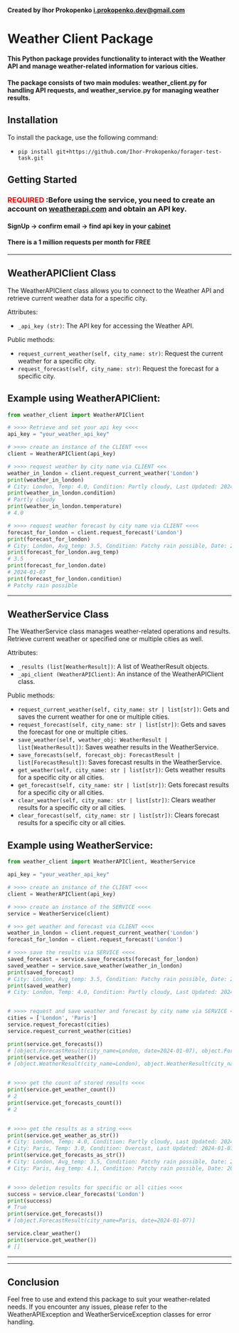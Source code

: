 #### Created by Ihor Prokopenko <i.prokopenko.dev@gmail.com>

# Weather Client Package
#### This Python package provides functionality to interact with the Weather API and manage weather-related information for various cities. 
#### The package consists of two main modules: weather_client.py for handling API requests, and weather_service.py for managing weather results.


## Installation
To install the package, use the following command:

- ```pip install git+https://github.com/Ihor-Prokopenko/forager-test-task.git```

## Getting Started
### <span style="color:red">REQUIRED</span> :Before using the service, you need to create an account on [weatherapi.com](https://www.weatherapi.com/) and obtain an API key.

#### SignUp -> confirm email -> find api key in your [cabinet](https://www.weatherapi.com/my/)

#### There is a 1 million requests per month for FREE

***

## WeatherAPIClient Class
The WeatherAPIClient class allows you to connect to the Weather API and retrieve current weather data for a specific city.

Attributes:
- `_api_key (str)`: The API key for accessing the Weather API.

Public methods:
- `request_current_weather(self, city_name: str)`: Request the current weather for a specific city.
- `request_forecast(self, city_name: str)`: Request the forecast for a specific city.


## Example using WeatherAPIClient:
```python
from weather_client import WeatherAPIClient

# >>>> Retrieve and set your api key <<<<
api_key = "your_weather_api_key"

# >>>> create an instance of the CLIENT <<<<
client = WeatherAPIClient(api_key)

# >>>> request weather by city name via CLIENT <<<
weather_in_london = client.request_current_weather('London')
print(weather_in_london)
# City: London, Temp: 4.0, Condition: Partly cloudy, Last Updated: 2024-01-07 17:15
print(weather_in_london.condition)
# Partly cloudy
print(weather_in_london.temperature)
# 4.0

# >>>> request weather forecast by city name via CLIENT <<<<
forecast_for_london = client.request_forecast('London')
print(forecast_for_london)
# City: London, Avg_temp: 3.5, Condition: Patchy rain possible, Date: 2024-01-07
print(forecast_for_london.avg_temp)
# 3.5
print(forecast_for_london.date)
# 2024-01-07
print(forecast_for_london.condition)
# Patchy rain possible
```

***

## WeatherService Class

The WeatherService class manages weather-related operations and results. Retrieve current weather or specified one or multiple cities as well.

Attributes:

- `_results (list[WeatherResult])`: A list of WeatherResult objects.
- `_api_client (WeatherAPIClient)`: An instance of the WeatherAPIClient class.

Public methods:

 - `request_current_weather(self, city_name: str | list[str])`: Gets and saves the current weather for one or multiple cities.
 - `request_forecast(self, city_name: str | list[str])`: Gets and saves the forecast for one or multiple cities.
 - `save_weather(self, weather_obj: WeatherResult | list[WeatherResult])`: Saves weather results in the WeatherService.
 - `save_forecasts(self, forecast_obj: ForecastResult | list[ForecastResult])`: Saves forecast results in the WeatherService.
 - `get_weather(self, city_name: str | list[str])`: Gets weather results for a specific city or all cities.
 - `get_forecast(self, city_name: str | list[str])`: Gets forecast results for a specific city or all cities.
 - `clear_weather(self, city_name: str | list[str])`: Clears weather results for a specific city or all cities.
 - `clear_forecast(self, city_name: str | list[str])`: Clears forecast results for a specific city or all cities.


## Example using WeatherService:
```python
from weather_client import WeatherAPIClient, WeatherService

api_key = "your_weather_api_key"

# >>>> create an instance of the CLIENT <<<<
client = WeatherAPIClient(api_key)

# >>>> create an instance of the SERVICE <<<<
service = WeatherService(client)

# >>> get weather and forecast via CLIENT <<<<
weather_in_london = client.request_current_weather('London')
forecast_for_london = client.request_forecast('London')

# >>>> save the results via SERVICE <<<<
saved_forecast = service.save_forecasts(forecast_for_london)
saved_weather = service.save_weather(weather_in_london)
print(saved_forecast)
# City: London, Avg_temp: 3.5, Condition: Patchy rain possible, Date: 2024-01-07
print(saved_weather)
# City: London, Temp: 4.0, Condition: Partly cloudy, Last Updated: 2024-01-07 17:00


# >>>> request and save weather and forecast by city name via SERVICE <<<<
cities = ['London', 'Paris']
service.request_forecast(cities)
service.request_current_weather(cities)

print(service.get_forecasts())
# [object.ForecastResult(city_name=London, date=2024-01-07), object.ForecastResult(city_name=Paris, date=2024-01-07)]
print(service.get_weather())
# [object.WeatherResult(city_name=London), object.WeatherResult(city_name=Paris)]


# >>>> get the count of stored results <<<<
print(service.get_weather_count())
# 2
print(service.get_forecasts_count())
# 2


# >>>> get the results as a string <<<<
print(service.get_weather_as_str())
# City: London, Temp: 4.0, Condition: Partly cloudy, Last Updated: 2024-01-07 17:15
# City: Paris, Temp: 3.0, Condition: Overcast, Last Updated: 2024-01-07 18:15
print(service.get_forecasts_as_str())
# City: London, Avg_temp: 3.5, Condition: Patchy rain possible, Date: 2024-01-07
# City: Paris, Avg_temp: 4.1, Condition: Patchy rain possible, Date: 2024-01-07


# >>>> deletion results for specific or all cities <<<<
success = service.clear_forecasts('London')
print(success)
# True
print(service.get_forecasts())
# [object.ForecastResult(city_name=Paris, date=2024-01-07)]

service.clear_weather()
print(service.get_weather())
# []
```

***

***

## Conclusion
Feel free to use and extend this package to suit your weather-related needs. If you encounter any issues, please refer to the WeatherAPIException and WeatherServiceException classes for error handling.